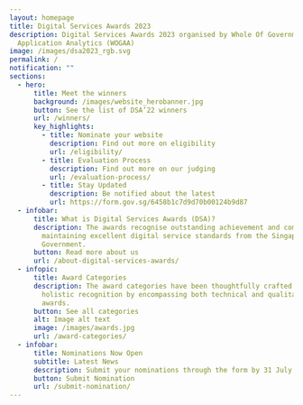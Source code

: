 ```yaml
---
layout: homepage
title: Digital Services Awards 2023
description: Digital Services Awards 2023 organised by Whole Of Government
  Application Analytics (WOGAA)
image: /images/dsa2023_rgb.svg
permalink: /
notification: ""
sections:
  - hero:
      title: Meet the winners
      background: /images/website_herobanner.jpg
      button: See the list of DSA’22 winners
      url: /winners/
      key_highlights:
        - title: Nominate your website
          description: Find out more on eligibility
          url: /eligibility/
        - title: Evaluation Process
          description: Find out more on our judging
          url: /evaluation-process/
        - title: Stay Updated
          description: Be notified about the latest
          url: https://form.gov.sg/6458b1c7d9d70b00124b9d87
  - infobar:
      title: What is Digital Services Awards (DSA)?
      description: The awards recognise outstanding achievement and commitment to
        maintaining excellent digital service standards from the Singapore
        Government.
      button: Read more about us
      url: /about-digital-services-awards/
  - infopic:
      title: Award Categories
      description: The award categories have been thoughtfully crafted to provide
        holistic recognition by encompassing both technical and qualitative
        awards.
      button: See all categories
      alt: Image alt text
      image: /images/awards.jpg
      url: /award-categories/
  - infobar:
      title: Nominations Now Open
      subtitle: Latest News
      description: Submit your nominations through the form by 31 July 2023, 6pm SGT.
      button: Submit Nomination
      url: /submit-nomination/
---
```

